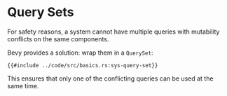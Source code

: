 # Query Sets

For safety reasons, a system cannot have multiple queries with mutability conflicts on the same components.

Bevy provides a solution: wrap them in a `QuerySet`:

```rust,no_run,noplayground
{{#include ../code/src/basics.rs:sys-query-set}}
```

This ensures that only one of the conflicting queries can be used at the same time.

